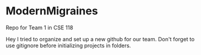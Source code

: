# ModernMigraines
Repo for Team 1 in CSE 118 

Hey I tried to organize and set up a new github for our team. 
Don't forget to use gitignore before initializing projects in folders.

